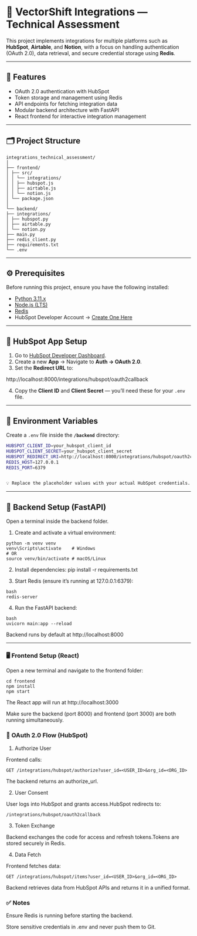 # 🧩 VectorShift Integrations — Technical Assessment

This project implements integrations for multiple platforms such as **HubSpot**, **Airtable**, and **Notion**, with a focus on handling authentication (OAuth 2.0), data retrieval, and secure credential storage using **Redis**.

---

## 🚀 Features

- OAuth 2.0 authentication with HubSpot  
- Token storage and management using Redis  
- API endpoints for fetching integration data  
- Modular backend architecture with FastAPI  
- React frontend for interactive integration management  

---

## 🗂️ Project Structure
```
integrations_technical_assessment/
│
├── frontend/
│ ├── src/
│ │ └── integrations/
│ │ ├── hubspot.js
│ │ ├── airtable.js
│ │ └── notion.js
│ └── package.json
│
└── backend/
├── integrations/
│ ├── hubspot.py
│ ├── airtable.py
│ └── notion.py
├── main.py
├── redis_client.py
├── requirements.txt
└── .env
```

---

## ⚙️ Prerequisites

Before running this project, ensure you have the following installed:

- [Python 3.11.x](https://www.python.org/downloads/)
- [Node.js (LTS)](https://nodejs.org/en/download/)
- [Redis](https://redis.io/download/)
- HubSpot Developer Account → [Create One Here](https://developers.hubspot.com/)

---

## 🔑 HubSpot App Setup

1. Go to [HubSpot Developer Dashboard](https://developers.hubspot.com/).  
2. Create a new **App** → Navigate to **Auth → OAuth 2.0**.  
3. Set the **Redirect URL** to:

http://localhost:8000/integrations/hubspot/oauth2callback


4. Copy the **Client ID** and **Client Secret** — you’ll need these for your `.env` file.

---

## 🧾 Environment Variables

Create a `.env` file inside the **`/backend`** directory:

```bash
HUBSPOT_CLIENT_ID=your_hubspot_client_id
HUBSPOT_CLIENT_SECRET=your_hubspot_client_secret
HUBSPOT_REDIRECT_URI=http://localhost:8000/integrations/hubspot/oauth2callback
REDIS_HOST=127.0.0.1
REDIS_PORT=6379


💡 Replace the placeholder values with your actual HubSpot credentials.
```
---
## 🐍 Backend Setup (FastAPI)
Open a terminal inside the backend folder.

1. Create and activate a virtual environment:
```
python -m venv venv
venv\Scripts\activate    # Windows
# OR
source venv/bin/activate # macOS/Linux
```

2. Install dependencies:
pip install -r requirements.txt

3. Start Redis (ensure it’s running at 127.0.0.1:6379):
```
bash
redis-server
```
4. Run the FastAPI backend:

```
bash
uvicorn main:app --reload
```
Backend runs by default at http://localhost:8000

---
### 🖥️ Frontend Setup (React)

Open a new terminal and navigate to the frontend folder:
```
cd frontend
npm install
npm start
```

The React app will run at http://localhost:3000

Make sure the backend (port 8000) and frontend (port 3000) are both running simultaneously.


### 🔄 OAuth 2.0 Flow (HubSpot)

1. Authorize User

Frontend calls:
```
GET /integrations/hubspot/authorize?user_id=<USER_ID>&org_id=<ORG_ID>
```

The backend returns an authorize_url.

2. User Consent

User logs into HubSpot and grants access.HubSpot redirects to:
```
/integrations/hubspot/oauth2callback
```

3. Token Exchange

Backend exchanges the code for access and refresh tokens.Tokens are stored securely in Redis.

4. Data Fetch

Frontend fetches data:
```
GET /integrations/hubspot/items?user_id=<USER_ID>&org_id=<ORG_ID>
```
Backend retrieves data from HubSpot APIs and returns it in a unified format.

### ✅ Notes

Ensure Redis is running before starting the backend.

Store sensitive credentials in .env and never push them to Git.


